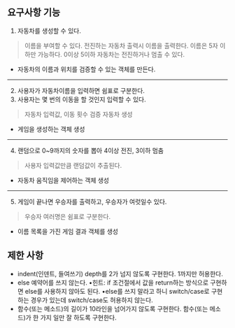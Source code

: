   

## 요구사항 기능
1. 자동차를 생성할 수 있다.
> 이름을 부여할 수 있다. 전진하는 자동차 출력시 이름을 출력한다.
> 이름은 5자 이하만 가능하다. 0이상 5이하
> 자동차는 전진하거나 멈출 수 있다.
- 자동차의 이름과 위치를 검증할 수 있는 객체를 만든다.
---
2. 사용자가 자동차이름을 입력하면 쉼표로 구분한다.
3. 사용자는 몇 번의 이동을 할 것인지 입력할 수 있다.
> 자동차 입력값, 이동 횟수 검증
> 자동차 생성
- 게임을 생성하는 객체 생성
---
4. 랜덤으로 0~9까지의 숫자를 뽑아 4이상 전진, 3이하 멈춤
> 사용자 입력값만큼 랜덤값이 추출된다.
- 자동차 움직임을 제어하는 객체 생성
---
5. 게임이 끝나면 우승자를 출력하고, 우승자가 여럿일수 있다.
> 우승자 여러명은 쉼표로 구분한다.
- 이름 목록을 가진 게임 결과 객체를 생성  


## 제한 사항
- indent(인덴트, 들여쓰기) depth를 2가 넘지 않도록 구현한다. 1까지만 허용한다.
- else 예약어를 쓰지 않는다.
  •힌트: if 조건절에서 값을 return하는 방식으로 구현하면 else를 사용하지 않아도 된다.
  •else를 쓰지 말라고 하니 switch/case로 구현하는 경우가 있는데 switch/case도 허용하지 않는다.
- 함수(또는 메소드)의 길이가 10라인을 넘어가지 않도록 구현한다.
  함수(또는 메소드)가 한 가지 일만 잘 하도록 구현한다.